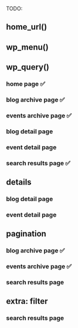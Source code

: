 TODO:

## home_url()

## wp_menu()

## wp_query()

### home page ✅

### blog archive page ✅

### events archive page ✅

### blog detail page

### event detail page

### search results page ✅

## details

### blog detail page

### event detail page

## pagination

### blog archive page ✅

### events archive page ✅

### search results page

## extra: filter

### search results page
